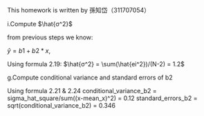 This homework is written by 孫知岱（311707054）

i.Compute $\hat{σ^2}$

from previous steps we know:

$\hat{y} = b1+b2*x$, 


Using formula 2.19:
$\hat{σ^2} = \sum(\hat{ei^2})/(N-2) = 1.2$

g.Compute conditional variance and standard errors of b2

Using formula 2.21 & 2.24
conditional_variance_b2 = sigma_hat_square/sum((x-mean_x)^2) = 0.12
standard_errors_b2 = sqrt(conditional_variance_b2) = 0.346


